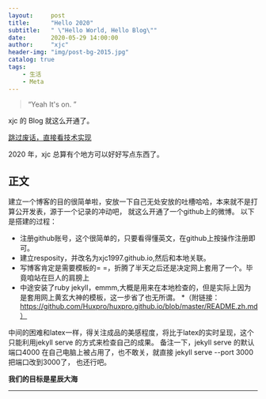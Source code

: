 ```yaml
---
layout:     post
title:      "Hello 2020"
subtitle:   " \"Hello World, Hello Blog\""
date:       2020-05-29 14:00:00
author:     "xjc"
header-img: "img/post-bg-2015.jpg"
catalog: true
tags:
    - 生活
    - Meta
---
```


> “Yeah It's on. ”


xjc 的 Blog 就这么开通了。

[跳过废话，直接看技术实现 ](#build) 

2020 年，xjc 总算有个地方可以好好写点东西了。



<p id = "build"></p>

## 正文

建立一个博客的目的很简单啦，安放一下自己无处安放的吐槽哈哈，本来就不是打算公开发表，源于一个记录的冲动吧，
就这么开通了一个github上的微博。
以下是搭建的过程：

* 注册github账号，这个很简单的，只要看得懂英文，在github上按操作注册即可。
* 建立resposity，并改名为xjc1997.github.io,然后和本地关联。
* 写博客肯定是需要模板的= =，折腾了半天之后还是决定网上套用了一个。毕竟咱站在巨人的肩膀上
* 中途安装了ruby jekyll，emmm,大概是用来在本地检查的，但是实际上因为是套用网上黄玄大神的模板，这一步省了也无所谓。
*（附链接：https://github.com/Huxpro/huxpro.github.io/blob/master/README.zh.md）

中间的困难和latex一样，得关注成品的美感程度，将比于latex的实时呈现，这个只能利用jekyll serve 的方式来检查自己的成果。
备注一下，jekyll serve 的默认端口4000 在自己电脑上被占用了，也不敢关，就直接 jekyll serve --port 3000 把端口改到3000了，
也还行吧。

**我们的目标是星辰大海**





---





